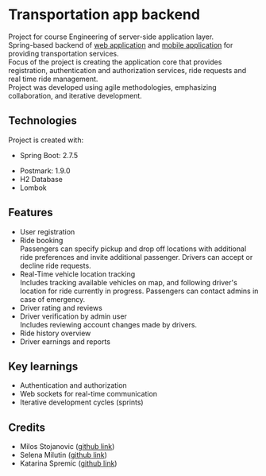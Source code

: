 # Transportation app backend

Project for course Engineering of server-side application layer.  
Spring-based backend of [web application](https://github.com/miloss01/IKS-Tim10) and [mobile application](https://github.com/miloss01/MobilneApp2022-Tim10) for providing transportation services.  
Focus of the project is creating the application core that provides registration, authentication and authorization services, ride requests and real time ride management.  
Project was developed using agile methodologies, emphasizing collaboration, and iterative development.

## Technologies

Project is created with:

* Spring Boot: 2.7.5  

- Postmark: 1.9.0
- H2 Database
- Lombok

## Features

* User registration
* Ride booking  
	Passengers can specify pickup and drop off locations with additional ride preferences and invite additional passenger.
	Drivers can accept or decline ride requests.
* Real-Time vehicle location tracking  
	Includes tracking available vehicles on map, and following driver's location for ride currently in progress.
	Passengers can contact admins in case of emergency.
* Driver rating and reviews
* Driver verification by admin user  
	Includes reviewing account changes made by drivers.
* Ride history overview
* Driver earnings and reports

## Key learnings
* Authentication and authorization
* Web sockets for real-time communication
* Iterative development cycles (sprints)


## Credits

* Milos Stojanovic ([github link](https://github.com/miloss01))
* Selena Milutin ([github link](https://github.com/SelenaMilutin))
* Katarina Spremic ([github link](https://github.com/s-katarina))
